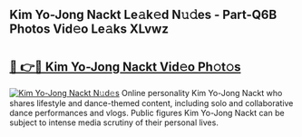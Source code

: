## Kim Yo-Jong Nackt Le𝚊k𝚎d N𝚞𝚍es - Part-Q6B Photos Vid𝚎o Le𝚊ks XLvwz

# <h2><a href="http://fbaxs2u.evod.top/?m=Kim+Yo-Jong+Nackt">🔗 👉🔴 Kim Yo-Jong Nackt Vid𝚎o Ph𝚘t𝚘s</a></h2>

[![Kim Yo-Jong Nackt N𝚞d𝚎s](https://i.imgur.com/8V9OHl7.gif)](http://fbaxs2u.evod.top/?m=Kim+Yo-Jong+Nackt)
Online personality Kim Yo-Jong Nackt who shares lifestyle and dance-themed content, including solo and collaborative dance performances and vlogs. Public figures Kim Yo-Jong Nackt can be subject to intense media scrutiny of their personal lives. 
